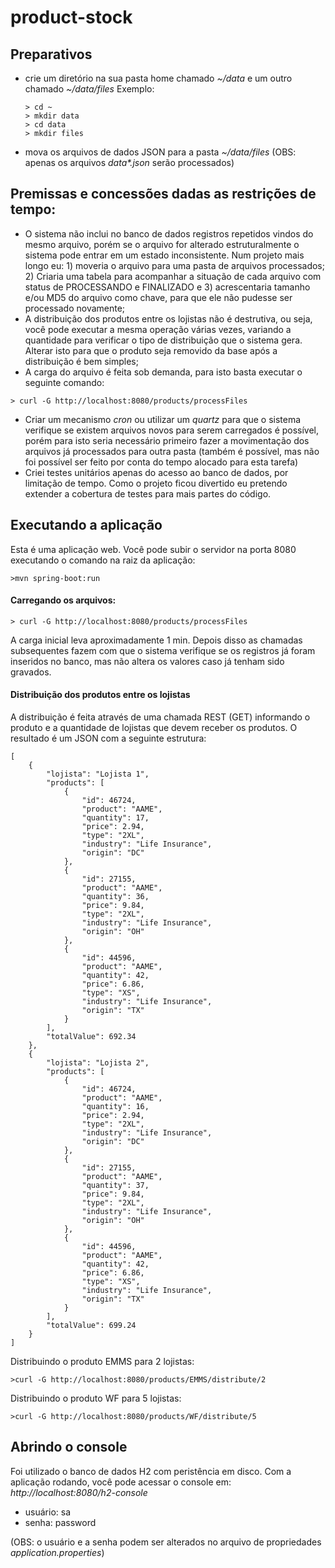 # product-stock

## Preparativos
* crie um diretório na sua pasta home chamado *~/data* e um outro chamado *~/data/files*
   Exemplo:
   ```
   > cd ~
   > mkdir data
   > cd data
   > mkdir files
   ```
* mova os arquivos de dados JSON para a pasta *~/data/files*
(OBS: apenas os arquivos *data\*.json* serão processados)


## Premissas e concessões dadas as restrições de tempo:
* O sistema não inclui no banco de dados registros repetidos vindos do mesmo arquivo, 
   porém se o arquivo for alterado estruturalmente o sistema pode entrar em um estado 
   inconsistente. Num projeto mais longo eu: 1) moveria o arquivo para uma pasta de arquivos 
   processados; 2) Criaria uma tabela para acompanhar a situação de cada arquivo com 
   status de PROCESSANDO e FINALIZADO e 3) acrescentaria tamanho e/ou MD5 do arquivo 
   como chave, para que ele não pudesse ser processado novamente;
* A distribuição dos produtos entre os lojistas não é destrutiva, ou seja, você pode 
  executar a mesma operação várias vezes, variando a quantidade para verificar o tipo 
  de distribuição que o sistema gera. Alterar isto para que o produto seja removido 
  da base após a distribuição é bem simples;
* A carga do arquivo é feita sob demanda, para isto basta executar o seguinte comando:
```
> curl -G http://localhost:8080/products/processFiles
```

* Criar um mecanismo *cron* ou utilizar um *quartz* para que o sistema verifique se existem 
arquivos novos para serem carregados é possível, porém para isto seria necessário primeiro fazer 
a movimentação dos arquivos já processados para outra pasta (também é possível, mas 
não foi possível ser feito por conta do tempo alocado para esta tarefa) 
* Criei testes unitários apenas do acesso ao banco de dados, por limitação de tempo. 
Como o projeto ficou divertido eu pretendo extender a cobertura de testes para mais 
partes do código.
  

## Executando a aplicação
Esta é uma aplicação web. Você pode subir o servidor na porta 8080 executando o comando 
na raiz da aplicação:
```
>mvn spring-boot:run
```

#### Carregando os arquivos:

```
> curl -G http://localhost:8080/products/processFiles
```
A carga inicial leva aproximadamente 1 min. Depois disso as chamadas subsequentes fazem 
com que o sistema verifique se os registros já foram inseridos no banco, mas não altera 
os valores caso já tenham sido gravados.



#### Distribuição dos produtos entre os lojistas
A distribuição é feita através de uma chamada REST (GET) informando o produto e a quantidade 
de lojistas que devem receber os produtos. O resultado é um JSON com a seguinte estrutura:
```
[
    {
        "lojista": "Lojista 1",
        "products": [
            {
                "id": 46724,
                "product": "AAME",
                "quantity": 17,
                "price": 2.94,
                "type": "2XL",
                "industry": "Life Insurance",
                "origin": "DC"
            },
            {
                "id": 27155,
                "product": "AAME",
                "quantity": 36,
                "price": 9.84,
                "type": "2XL",
                "industry": "Life Insurance",
                "origin": "OH"
            },
            {
                "id": 44596,
                "product": "AAME",
                "quantity": 42,
                "price": 6.86,
                "type": "XS",
                "industry": "Life Insurance",
                "origin": "TX"
            }
        ],
        "totalValue": 692.34
    },
    {
        "lojista": "Lojista 2",
        "products": [
            {
                "id": 46724,
                "product": "AAME",
                "quantity": 16,
                "price": 2.94,
                "type": "2XL",
                "industry": "Life Insurance",
                "origin": "DC"
            },
            {
                "id": 27155,
                "product": "AAME",
                "quantity": 37,
                "price": 9.84,
                "type": "2XL",
                "industry": "Life Insurance",
                "origin": "OH"
            },
            {
                "id": 44596,
                "product": "AAME",
                "quantity": 42,
                "price": 6.86,
                "type": "XS",
                "industry": "Life Insurance",
                "origin": "TX"
            }
        ],
        "totalValue": 699.24
    }
]
```




Distribuindo o produto EMMS para 2 lojistas:
```
>curl -G http://localhost:8080/products/EMMS/distribute/2
```



Distribuindo o produto WF para 5 lojistas:
```
>curl -G http://localhost:8080/products/WF/distribute/5
```




## Abrindo o console
Foi utilizado o banco de dados H2 com peristência em disco.
Com a aplicação rodando, você pode acessar o console em: *http://localhost:8080/h2-console*
 * usuário: sa
 * senha: password 
   
(OBS: o usuário e a senha podem ser alterados no arquivo de propriedades *application.properties*)
    
